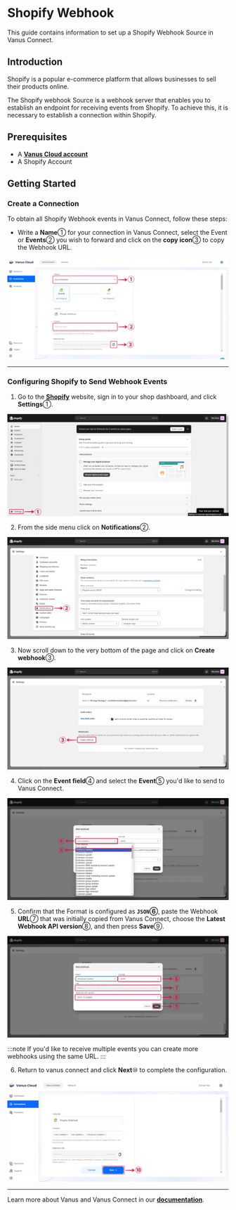 # Shopify Webhook

This guide contains information to set up a Shopify Webhook Source in Vanus Connect.

## Introduction

Shopify is a popular e-commerce platform that allows businesses to sell their products online.

The Shopify webhook Source is a webhook server that enables you to establish an endpoint for receiving events from Shopify. To achieve this, it is necessary to establish a connection within Shopify.

## Prerequisites

- A [**Vanus Cloud account**](https://cloud.vanus.ai)
- A Shopify Account

## Getting Started

### Create a Connection

To obtain all Shopify Webhook events in Vanus Connect, follow these steps:

- Write a **Name**① for your connection in Vanus Connect, select the Event or **Events**② you wish to forward and click on the **copy icon**③ to copy the Webhook URL.

![shopify-webhook-source-1](images/shopify-webhook-source-1.webp)

---

### Configuring Shopify to Send Webhook Events

1. Go to the [**Shopify**](https://shopify.com) website, sign in to your shop dashboard, and click **Settings**①.

![shopify-webhook-source-2](images/shopify-webhook-source-2.webp)

2. From the side menu click on **Notifications**②.

![shopify-webhook-source-3](images/shopify-webhook-source-3.webp)

3. Now scroll down to the very bottom of the page and click on **Create webhook**③.

![shopify-webhook-source-4](images/shopify-webhook-source-4.webp)

4. Click on the **Event field**④ and select the **Event**⑤ you'd like to send to Vanus Connect.

![shopify-webhook-source-5](images/shopify-webhook-source-5.webp)

5. Confirm that the Format is configured as **`JSON`⑥**, paste the Webhook **URL**⑦ that was initially copied from Vanus Connect, choose the **Latest Webhook API version**⑧, and then press **Save**⑨.

![shopify-webhook-source-6](images/shopify-webhook-source-6.webp)

:::note
If you'd like to receive multiple events you can create more webhooks using the same URL.
:::

6. Return to vanus connect and click **Next**⑩ to complete the configuration.

![shopify-webhook-source-7](images/shopify-webhook-source-7.webp)

---

Learn more about Vanus and Vanus Connect in our [**documentation**](https://docs.vanus.ai).
